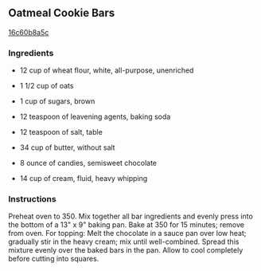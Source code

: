 ## Oatmeal Cookie Bars

[16c60b8a5c](http://www.food.com/recipe/oatmeal-cookie-bars-149201)

### Ingredients

 - 12 cup of wheat flour, white, all-purpose, unenriched

 - 1 1/2 cup of oats

 - 1 cup of sugars, brown

 - 12 teaspoon of leavening agents, baking soda

 - 12 teaspoon of salt, table

 - 34 cup of butter, without salt

 - 8 ounce of candies, semisweet chocolate

 - 14 cup of cream, fluid, heavy whipping

### Instructions

Preheat oven to 350. Mix together all bar ingredients and evenly press into the bottom of a 13" x 9" baking pan. Bake at 350 for 15 minutes; remove from oven. For topping: Melt the chocolate in a sauce pan over low heat; gradually stir in the heavy cream; mix until well-combined. Spread this mixture evenly over the baked bars in the pan. Allow to cool completely before cutting into squares.